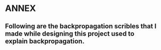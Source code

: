 # ANNEX 

## Following are the **backpropagation** scribles that I made while designing this project used to explain backpropagation.


